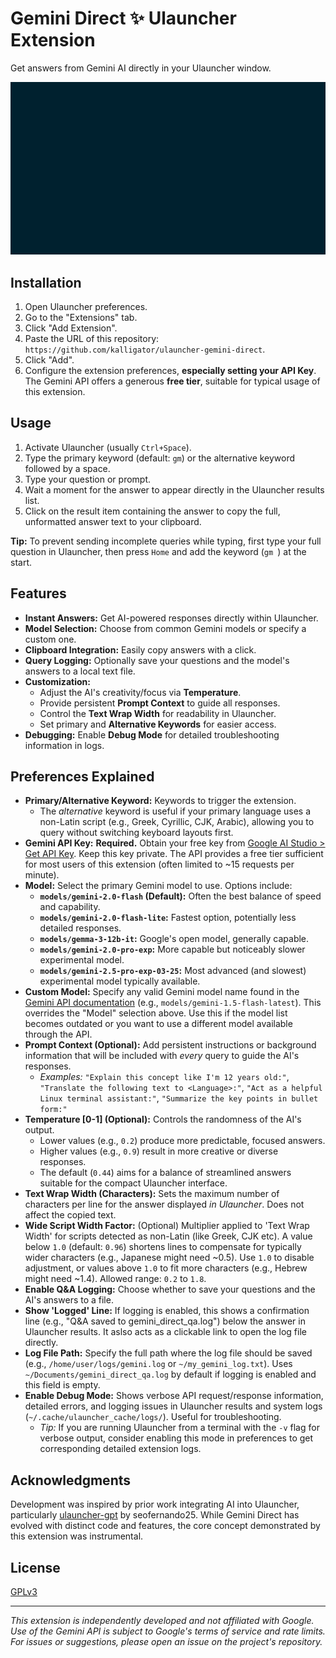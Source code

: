 # Gemini Direct ✨ Ulauncher Extension

Get answers from Gemini AI directly in your Ulauncher window.

![Gemini Direct Ulauncher Extension Demo](images/ul_ext_gemini-direct_demo.gif)

## Installation

1.  Open Ulauncher preferences.
2.  Go to the "Extensions" tab.
3.  Click "Add Extension".
4.  Paste the URL of this repository: `https://github.com/kalligator/ulauncher-gemini-direct`.
5.  Click "Add".
6.  Configure the extension preferences, **especially setting your API Key**. The Gemini API offers a generous **free tier**, suitable for typical usage of this extension.

## Usage

1.  Activate Ulauncher (usually `Ctrl+Space`).
2.  Type the primary keyword (default: `gm`) or the alternative keyword followed by a space.
3.  Type your question or prompt.
4.  Wait a moment for the answer to appear directly in the Ulauncher results list.
5.  Click on the result item containing the answer to copy the full, unformatted answer text to your clipboard.

**Tip:** To prevent sending incomplete queries while typing, first type your full question in Ulauncher, then press `Home` and add the keyword (`gm `) at the start.

## Features

*   **Instant Answers:** Get AI-powered responses directly within Ulauncher.
*   **Model Selection:** Choose from common Gemini models or specify a custom one.
*   **Clipboard Integration:** Easily copy answers with a click.
*   **Query Logging:** Optionally save your questions and the model's answers to a local text file.
*   **Customization:**
    *   Adjust the AI's creativity/focus via **Temperature**.
    *   Provide persistent **Prompt Context** to guide all responses.
    *   Control the **Text Wrap Width** for readability in Ulauncher.
    *   Set primary and **Alternative Keywords** for easier access.
*   **Debugging:** Enable **Debug Mode** for detailed troubleshooting information in logs.

## Preferences Explained

*   **Primary/Alternative Keyword:** Keywords to trigger the extension.
    *   The *alternative* keyword is useful if your primary language uses a non-Latin script (e.g., Greek, Cyrillic, CJK, Arabic), allowing you to query without switching keyboard layouts first.
*   **Gemini API Key:** **Required.** Obtain your free key from [Google AI Studio > Get API Key](https://aistudio.google.com/app/apikey). Keep this key private. The API provides a free tier sufficient for most users of this extension (often limited to ~15 requests per minute).
*   **Model:** Select the primary Gemini model to use. Options include:
    *   **`models/gemini-2.0-flash` (Default):** Often the best balance of speed and capability.
    *   **`models/gemini-2.0-flash-lite`:** Fastest option, potentially less detailed responses.
    *   **`models/gemma-3-12b-it`:** Google's open model, generally capable.
    *   **`models/gemini-2.0-pro-exp`:** More capable but noticeably slower experimental model.
    *   **`models/gemini-2.5-pro-exp-03-25`:** Most advanced (and slowest) experimental model typically available.
*   **Custom Model:** Specify any valid Gemini model name found in the [Gemini API documentation](https://ai.google.dev/models/gemini) (e.g., `models/gemini-1.5-flash-latest`).  This overrides the "Model" selection above. Use this if the model list becomes outdated or you want to use a different model available through the API.
*   **Prompt Context (Optional):** Add persistent instructions or background information that will be included with *every* query to guide the AI's responses.
    *   *Examples:* `"Explain this concept like I'm 12 years old:"`, `"Translate the following text to <Language>:"`, `"Act as a helpful Linux terminal assistant:"`, `"Summarize the key points in bullet form:"`
*   **Temperature [0-1] (Optional):** Controls the randomness of the AI's output.
    *   Lower values (e.g., `0.2`) produce more predictable, focused answers.
    *   Higher values (e.g., `0.9`) result in more creative or diverse responses.
    *   The default (`0.44`) aims for a balance of streamlined answers suitable for the compact Ulauncher interface.
*   **Text Wrap Width (Characters):** Sets the maximum number of characters per line for the answer displayed *in Ulauncher*. Does not affect the copied text.
*   **Wide Script Width Factor:** (Optional) Multiplier applied to 'Text Wrap Width' for scripts detected as non-Latin (like Greek, CJK etc). A value below `1.0` (default: `0.96`) shortens lines to compensate for typically wider characters (e.g., Japanese might need ~0.5). Use `1.0` to disable adjustment, or values above `1.0` to fit more characters (e.g., Hebrew might need ~1.4). Allowed range: `0.2` to `1.8`.
*   **Enable Q&A Logging:** Choose whether to save your questions and the AI's answers to a file.
*   **Show 'Logged' Line:** If logging is enabled, this shows a confirmation line (e.g., "Q&A saved to gemini_direct_qa.log") below the answer in Ulauncher results. It aslso acts as a clickable link to open the log file directly.
*   **Log File Path:** Specify the full path where the log file should be saved (e.g., `/home/user/logs/gemini.log` or `~/my_gemini_log.txt`). Uses `~/Documents/gemini_direct_qa.log` by default if logging is enabled and this field is empty.
*   **Enable Debug Mode:** Shows verbose API request/response information, detailed errors, and logging issues in Ulauncher results and system logs (`~/.cache/ulauncher_cache/logs/`). Useful for troubleshooting.
    *   *Tip:* If you are running Ulauncher from a terminal with the `-v` flag for verbose output, consider enabling this mode in preferences to get corresponding detailed extension logs.


## Acknowledgments

Development was inspired by prior work integrating AI into Ulauncher, particularly [ulauncher-gpt](https://github.com/seofernando25/ulauncher-gpt) by seofernando25. While Gemini Direct has evolved with distinct code and features, the core concept demonstrated by this extension was instrumental.

## License

[GPLv3](https://www.gnu.org/licenses/gpl-3.0.en.html)

---
*This extension is independently developed and not affiliated with Google.*
*Use of the Gemini API is subject to Google's terms of service and rate limits.*
*For issues or suggestions, please open an issue on the project's repository.*
